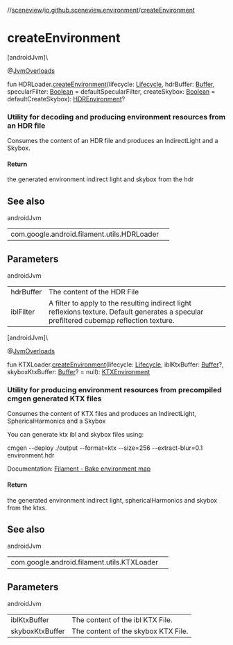 //[sceneview](../../index.md)/[io.github.sceneview.environment](index.md)/[createEnvironment](create-environment.md)

# createEnvironment

[androidJvm]\

@[JvmOverloads](https://kotlinlang.org/api/latest/jvm/stdlib/kotlin.jvm/-jvm-overloads/index.html)

fun HDRLoader.[createEnvironment](create-environment.md)(lifecycle: [Lifecycle](https://developer.android.com/reference/kotlin/androidx/lifecycle/Lifecycle.html), hdrBuffer: [Buffer](https://developer.android.com/reference/kotlin/java/nio/Buffer.html), specularFilter: [Boolean](https://kotlinlang.org/api/latest/jvm/stdlib/kotlin/-boolean/index.html) = defaultSpecularFilter, createSkybox: [Boolean](https://kotlinlang.org/api/latest/jvm/stdlib/kotlin/-boolean/index.html) = defaultCreateSkybox): [HDREnvironment](-h-d-r-environment/index.md)?

###  Utility for decoding and producing environment resources from an HDR file

Consumes the content of an HDR file and produces an IndirectLight and a Skybox.

#### Return

the generated environment indirect light and skybox from the hdr

## See also

androidJvm

| | |
|---|---|
| com.google.android.filament.utils.HDRLoader |  |

## Parameters

androidJvm

| | |
|---|---|
| hdrBuffer | The content of the HDR File |
| iblFilter | A filter to apply to the resulting indirect light reflexions texture. Default generates a specular prefiltered cubemap reflection texture. |

[androidJvm]\

@[JvmOverloads](https://kotlinlang.org/api/latest/jvm/stdlib/kotlin.jvm/-jvm-overloads/index.html)

fun KTXLoader.[createEnvironment](create-environment.md)(lifecycle: [Lifecycle](https://developer.android.com/reference/kotlin/androidx/lifecycle/Lifecycle.html), iblKtxBuffer: [Buffer](https://developer.android.com/reference/kotlin/java/nio/Buffer.html)?, skyboxKtxBuffer: [Buffer](https://developer.android.com/reference/kotlin/java/nio/Buffer.html)? = null): [KTXEnvironment](-k-t-x-environment/index.md)

###  Utility for producing environment resources from precompiled cmgen generated KTX files

Consumes the content of KTX files and produces an IndirectLight, SphericalHarmonics and a Skybox

You can generate ktx ibl and skybox files using:

cmgen --deploy ./output --format=ktx --size=256 --extract-blur=0.1 environment.hdr

Documentation: [Filament - Bake environment map](https://github.com/google/filament/blob/main/web/docs/tutorial_redball.md#bake-environment-map)

#### Return

the generated environment indirect light, sphericalHarmonics and skybox from the ktxs.

## See also

androidJvm

| | |
|---|---|
| com.google.android.filament.utils.KTXLoader |  |

## Parameters

androidJvm

| | |
|---|---|
| iblKtxBuffer | The content of the ibl KTX File. |
| skyboxKtxBuffer | The content of the skybox KTX File. |
